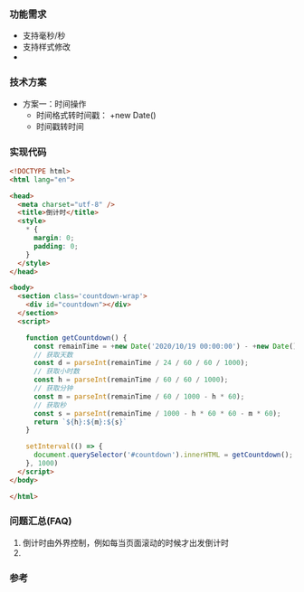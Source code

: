 
### 功能需求  
- 支持毫秒/秒
- 支持样式修改
- 

### 技术方案  
- 方案一：时间操作
  - 时间格式转时间戳： +new Date()
  - 时间戳转时间 


### 实现代码  
```html
<!DOCTYPE html>
<html lang="en">

<head>
  <meta charset="utf-8" />
  <title>倒计时</title>
  <style>
    * {
      margin: 0;
      padding: 0;
    }
  </style>
</head>

<body>
  <section class='countdown-wrap'>
    <div id="countdown"></div>
  </section>
  <script>

    function getCountdown() {
      const remainTime = +new Date('2020/10/19 00:00:00') - +new Date();
      // 获取天数
      const d = parseInt(remainTime / 24 / 60 / 60 / 1000);
      // 获取小时数
      const h = parseInt(remainTime / 60 / 60 / 1000);
      // 获取分钟
      const m = parseInt(remainTime / 60 / 1000 - h * 60);
      // 获取秒
      const s = parseInt(remainTime / 1000 - h * 60 * 60 - m * 60);
      return `${h}:${m}:${s}`
    }

    setInterval(() => {
      document.querySelector('#countdown').innerHTML = getCountdown();
    }, 1000)
  </script>
</body>

</html>
```

### 问题汇总(FAQ)
1. 倒计时由外界控制，例如每当页面滚动的时候才出发倒计时
2. 

### 参考  
